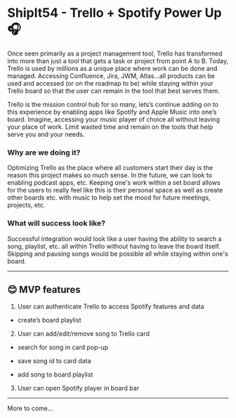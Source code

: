 # ShipIt54 - Trello + Spotify Power Up 🎧

Once seen primarily as a project management tool, Trello has transformed into more than just a tool that gets a task or project from point A to B. Today, Trello is used by millions as a unique place where work can be done and managed. Accessing Confluence, Jira, JWM, Atlas…all products can be used and accessed (or on the roadmap to be) while staying within your Trello board so that the user can remain in the tool that best serves them.

Trello is the mission control hub for so many, lets’s continue adding on to this experience by enabling apps like Spotify and Apple Music into one’s board. Imagine, accessing your music player of choice all without leaving your place of work. Limit wasted time and remain on the tools that help serve you and your needs.

### Why are we doing it?
Optimizing Trello as the place where all customers start their day is the reason this project makes so much sense. In the future, we can look to enabling podcast apps, etc. Keeping one's work within a set board allows for the users to really feel like this is their personal space as well as create other boards etc. with music to help set the mood for future meetings, projects, etc.

### What will success look like?
Successful integration would look like a user having the ability to search a song, playlist, etc. all within Trello without having to leave the board itself. Skipping and pausing songs would be possible all while staying within one's board.

---

## 😊 MVP features 

1. User can authenticate Trello to access Spotify features and data

  - create’s board playlist

2. User can add/edit/remove song to Trello card

  - search for song in card pop-up

  - save song id to card data

  - add song to board playlist

3. User can open Spotify player in board bar

---

More to come...

